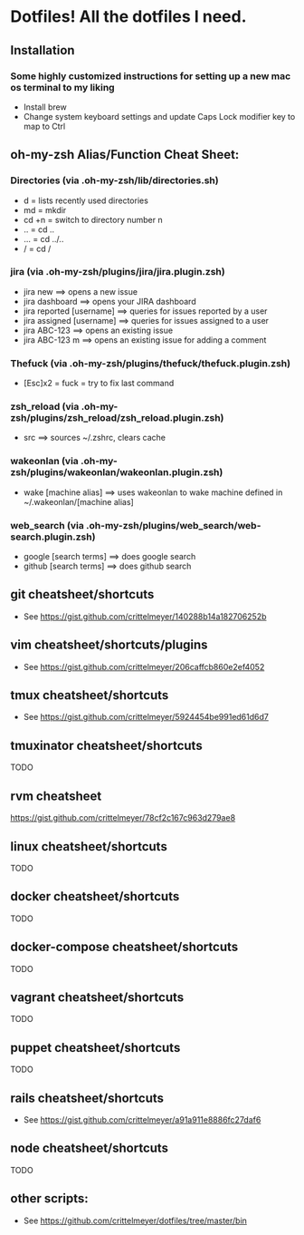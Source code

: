 # Dotfiles! All the dotfiles I need.

## Installation
### Some highly customized instructions for setting up a new mac os terminal to my liking

* Install brew
* Change system keyboard settings and update Caps Lock modifier key to map to Ctrl

## oh-my-zsh Alias/Function Cheat Sheet:

### Directories (via .oh-my-zsh/lib/directories.sh)
* d      =  lists recently used directories
* md     =  mkdir
* cd +n	 =  switch to directory number n
* ..     =  cd ..
* ...    =  cd ../..
* /      =  cd /

### jira (via .oh-my-zsh/plugins/jira/jira.plugin.zsh)
* jira new                  ==>  opens a new issue
* jira dashboard            ==>  opens your JIRA dashboard
* jira reported [username]  ==>  queries for issues reported by a user
* jira assigned [username]  ==>  queries for issues assigned to a user
* jira ABC-123              ==>  opens an existing issue
* jira ABC-123 m            ==>  opens an existing issue for adding a comment

### Thefuck (via .oh-my-zsh/plugins/thefuck/thefuck.plugin.zsh)
* [Esc]x2 = fuck = try to fix last command

### zsh_reload (via .oh-my-zsh/plugins/zsh_reload/zsh_reload.plugin.zsh)
* src  ==> sources ~/.zshrc, clears cache

### wakeonlan (via .oh-my-zsh/plugins/wakeonlan/wakeonlan.plugin.zsh)
* wake [machine alias]  ==> uses wakeonlan to wake machine defined in ~/.wakeonlan/[machine alias]

### web_search (via .oh-my-zsh/plugins/web_search/web-search.plugin.zsh)
* google [search terms]  ==> does google search
* github [search terms]  ==> does github search

## git cheatsheet/shortcuts
* See https://gist.github.com/crittelmeyer/140288b14a182706252b

## vim cheatsheet/shortcuts/plugins
* See https://gist.github.com/crittelmeyer/206caffcb860e2ef4052

## tmux cheatsheet/shortcuts
* See https://gist.github.com/crittelmeyer/5924454be991ed61d6d7

## tmuxinator cheatsheet/shortcuts
TODO

## rvm cheatsheet
https://gist.github.com/crittelmeyer/78cf2c167c963d279ae8

## linux cheatsheet/shortcuts
TODO

## docker cheatsheet/shortcuts
TODO

## docker-compose cheatsheet/shortcuts
TODO

## vagrant cheatsheet/shortcuts
TODO

## puppet cheatsheet/shortcuts
TODO

## rails cheatsheet/shortcuts
* See https://gist.github.com/crittelmeyer/a91a911e8886fc27daf6

## node cheatsheet/shortcuts
TODO

## other scripts:
* See https://github.com/crittelmeyer/dotfiles/tree/master/bin
